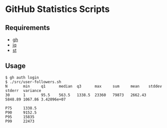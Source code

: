 # GitHub Statistics Scripts

## Requirements
- [gh](https://github.com/cli/cli)
- [jq](https://stedolan.github.io/jq)
- [st](https://github.com/nferraz/st)

## Usage

```
$ gh auth login
$ ./src/user-followers.sh
N       min     q1      median  q3      max     sum     mean    stddev  stderr  variance
30      1       95.5    563.5   1338.5  23360   79873   2662.43 5848.89 1067.86 3.42096e+07

P75     1338.5
P90     9152.5
P95     15835
P99     22473
```
